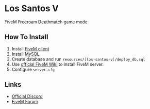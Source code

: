 # Los Santos V
FiveM Freeroam Deathmatch game mode

## How To Install
1. Install [FiveM client](https://fivem.net/)
2. Install [MySQL](https://www.mysql.com/)
3. Create database and run `resources/[los-santos-v]/deploy_db.sql`
4. Use [official FiveM Wiki](https://wiki.fivem.net/wiki/Running_FXServer) to install FiveM server.
5. Configure `server.cfg`

## Links
* [Official Discord](https://discord.gg/dtywzZW)
* [FiveM Forum](https://forum.fivem.net/t/release-los-santos-v-deathmatch-now-fully-open-source)
